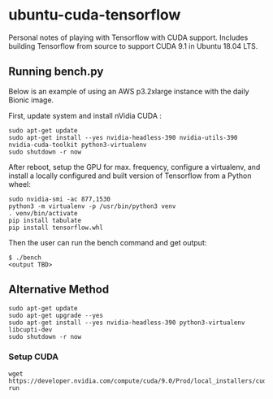 # ubuntu-cuda-tensorflow

Personal notes of playing with Tensorflow with CUDA support. Includes building Tensorflow from source to support CUDA 9.1 in Ubuntu 18.04 LTS.

## Running bench.py

Below is an example of using an AWS p3.2xlarge instance with the daily Bionic image.

First, update system and install nVidia CUDA :

```shell
sudo apt-get update
sudo apt-get install --yes nvidia-headless-390 nvidia-utils-390 nvidia-cuda-toolkit python3-virtualenv
sudo shutdown -r now
```

After reboot, setup the GPU for max. frequency, configure a virtualenv, and install a locally configured and built version of Tensorflow from a Python wheel:

```shell
sudo nvidia-smi -ac 877,1530
python3 -m virtualenv -p /usr/bin/python3 venv
. venv/bin/activate
pip install tabulate
pip install tensorflow.whl
```

Then the user can run the bench command and get output:

```shell
$ ./bench
<output TBD>
```

## Alternative Method

```shell
sudo apt-get update
sudo apt-get upgrade --yes
sudo apt-get install --yes nvidia-headless-390 python3-virtualenv libcupti-dev
sudo shutdown -r now

```

### Setup CUDA

```shell
wget https://developer.nvidia.com/compute/cuda/9.0/Prod/local_installers/cuda_9.0.176_384.81_linux-run



```

